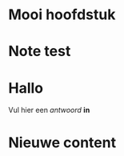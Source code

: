 # Mooi hoofdstuk

<Note title="test">
  
# Note test

</Note>

<ShortExercise id="fVPhFnTcmMdsqnnfZeGn" title="korte opdracht">
  
  # Hallo
  
  Vul hier een *antwoord* **in**
  
</ShortExercise>


# Nieuwe content
